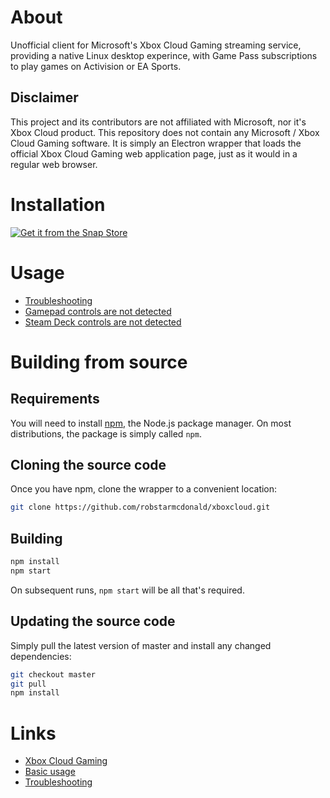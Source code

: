 # About

Unofficial client for Microsoft's Xbox Cloud Gaming streaming service, providing a native Linux desktop experince, with Game Pass subscriptions to play games on Activision or EA Sports.

## Disclaimer

This project and its contributors are not affiliated with Microsoft, nor it's Xbox Cloud product. This repository does not contain any Microsoft / Xbox Cloud Gaming software. It is simply an Electron wrapper that loads the official Xbox Cloud Gaming web application page, just as it would in a regular web browser.

# Installation

[![Get it from the Snap Store](https://raw.githubusercontent.com/snapcore/snap-store-badges/master/EN/%5BEN%5D-snap-store-white.png)](https://snapcraft.io/geforcenow)


# Usage

  - [Troubleshooting](https://github.com/robstarmcdonald/xboxcloud/wiki/Troubleshooting)
  - [Gamepad controls are not detected](https://github.com/robstarmcdonald/xboxcloud/wiki/Troubleshooting#gamepad-controls-are-not-detected)
  - [Steam Deck controls are not detected](https://github.com/robstarmcdonald/xboxcloud/wiki/Troubleshooting#steam-deck-controls-are-not-detected)

# Building from source

## Requirements

You will need to install [npm](https://www.npmjs.com/), the Node.js package manager. On most distributions, the package is simply called `npm`.

## Cloning the source code

Once you have npm, clone the wrapper to a convenient location:

```bash
git clone https://github.com/robstarmcdonald/xboxcloud.git
```

## Building

```bash
npm install
npm start
```

On subsequent runs, `npm start` will be all that's required.

## Updating the source code

Simply pull the latest version of master and install any changed dependencies:

```bash
git checkout master
git pull
npm install
```

# Links
 - [Xbox Cloud Gaming](https://xbox.com/en-US/play)
 - [Basic usage](https://github.com/robstarmcdonald/xboxcloud/wiki/Basic-usage)
 - [Troubleshooting](https://github.com/robstarmcdonald/xboxcloud/wiki/Troubleshooting)
